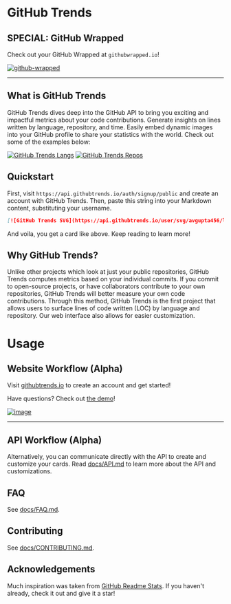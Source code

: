 # GitHub Trends

## SPECIAL: GitHub Wrapped

Check out your GitHub Wrapped at `githubwrapped.io`!

[![github-wrapped](https://github.com/avgupta456/github-trends/assets/16708871/bf9406a4-6a49-4dbf-8f60-af221bb84bd6)](https://githubwrapped.io)

---

## What is GitHub Trends

GitHub Trends dives deep into the GitHub API to bring you exciting and impactful metrics about your code contributions. Generate insights on lines written by language, repository, and time. Easily embed dynamic images into your GitHub profile to share your statistics with the world. Check out some of the examples below:

[![GitHub Trends Langs](https://api.githubtrends.io/user/svg/avgupta456/langs?time_range=one_year&include_private=True&loc_metric=changed)](https://githubtrends.io)
[![GitHub Trends Repos](https://api.githubtrends.io/user/svg/avgupta456/repos?time_range=one_year&include_private=True&group=private&loc_metric=changed)](https://githubtrends.io)

## Quickstart

First, visit `https://api.githubtrends.io/auth/signup/public` and create an account with GitHub Trends. Then, paste this string into your Markdown content, substituting your username.

```md
[![GitHub Trends SVG](https://api.githubtrends.io/user/svg/avgupta456/langs)](https://githubtrends.io)
```

And voila, you get a card like above. Keep reading to learn more!

## Why GitHub Trends?

Unlike other projects which look at just your public repositories, GitHub Trends computes metrics based on your individual commits. If you commit to open-source projects, or have collaborators contribute to your own repositories, GitHub Trends will better measure your own code contributions. Through this method, GitHub Trends is the first project that allows users to surface lines of code written (LOC) by language and repository. Our web interface also allows for easier customization.

# Usage

## Website Workflow (Alpha)

Visit [githubtrends.io](https://www.githubtrends.io) to create an account and get started!

Have questions? Check out [the demo](https://www.githubtrends.io/demo)!

[![image](https://user-images.githubusercontent.com/16708871/138611082-105e4dbc-8a27-4f68-8045-f9d86c912429.png)](https://www.githubtrends.io)

---

## API Workflow (Alpha)

Alternatively, you can communicate directly with the API to create and customize your cards. Read [docs/API.md](./docs/API.md) to learn more about the API and customizations.

## FAQ

See [docs/FAQ.md](./docs/FAQ.md).

## Contributing

See [docs/CONTRIBUTING.md](./docs/CONTRIBUTING.md).

## Acknowledgements

Much inspiration was taken from [GitHub Readme Stats](https://github.com/anuraghazra/github-readme-stats). If you haven't already, check it out and give it a star!

